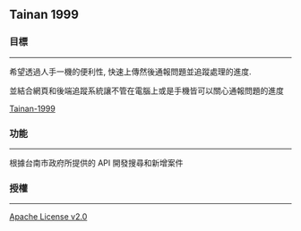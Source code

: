 ## Tainan 1999 ##

### 目標 ###
---
希望透過人手一機的便利性, 快速上傳然後通報問題並追蹤處理的進度.

並結合網頁和後端追蹤系統讓不管在電腦上或是手機皆可以關心通報問題的進度

[Tainan-1999](http://1999.tainan.gov.tw/OpenCase.asp)

### 功能 ###
---
根據台南市政府所提供的 API 開發搜尋和新增案件

### 授權 ###
---
[Apache License v2.0](http://www.apache.org/licenses/LICENSE-2.0.html)
